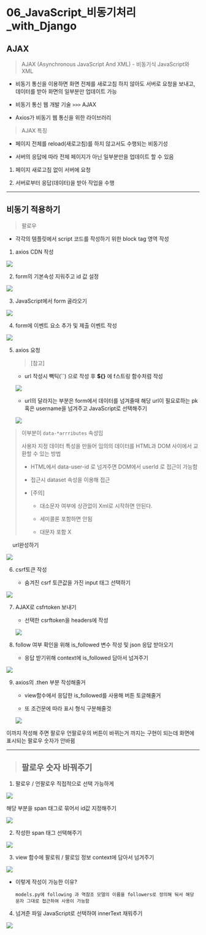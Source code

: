 # 06_JavaScript_비동기처리_with_Django

## AJAX

> AJAX (Asynchronous JavaScript And XML) - 비동기식 JavaScript와 XML

- 비동기 통신을 이용하면 화면 전체를 새로고침 하지 않아도 서버로 요청을 보내고, 데이터를 받아 화면의 일부분만 업데이트 가능

- 비동기 통신 웹 개발 기술 `>>>` AJAX

- Axios가 비동기 웹 통신을 위한 라이브러리

> AJAX 특징

- 페이지 전체를 reload(새로고침)를 하지 않고서도 수행되는 비동기성

- 서버의 응답에 따라 전체 페이지가 아닌 일부분만을 업데이트 할 수 있음
1. 페이지 새로고침 없이 서버에 요청

2. 서버로부터 응답(데이터)을 받아 작업을 수행

---

## 비동기 적용하기

> 팔로우

- 각각의 템플릿에서 script 코드를 작성하기 위한 block tag 영역 작성
1. axios CDN 작성

![](06_JavaScript_비동기처리_with_Django_assets/2023-04-26-08-52-39-image.png)

2. form의 기본속성 지워주고 id 값 설정

![](06_JavaScript_비동기처리_with_Django_assets/2023-04-26-13-55-07-image.png)

3. JavaScript에서 form 골라오기

![](06_JavaScript_비동기처리_with_Django_assets/2023-04-26-13-55-35-image.png)

4. form에 이벤트 요소 추가 및 제출 이벤트 작성

![](06_JavaScript_비동기처리_with_Django_assets/2023-04-26-13-56-06-image.png)

5. axios 요청
   
   > [참고]
   
   - url 작성시 빽틱(``) 으로 작성 후 **${}** 에 f스트링 함수처럼 작성
   
   ![](06_JavaScript_비동기처리_with_Django_assets/2023-04-26-13-59-36-image.png)
   
   - url의 달라지는 부분은 form에서 데이터를 넘겨줄때 해당 url이 필요로하는 pk 혹은 username을 넘겨주고 JavaScript로 선택해주기
   
   ![](06_JavaScript_비동기처리_with_Django_assets/2023-04-26-14-00-33-image.png)

> 이부분이 `data-*arrributes` 속성임
> 
> 사용자 지정 데이터 특성을 만들어 임의의 데이터를 HTML과 DOM 사이에서 교환할 수 있는 방법
> 
> - HTML에서 data-user-id 로 넘겨주면 DOM에서 userId 로 접근이 가능함
> 
> - 접근시 dataset 속성을 이용해 접근
> 
> - [주의]
>   
>   - 대소문자 여부에 상관없이 Xml로 시작하면 안된다.
>   
>   - 세미콜론 포함하면 안됨
>   
>   - 대문자 포함 X

    url완성하기

![](06_JavaScript_비동기처리_with_Django_assets/2023-04-26-14-08-19-image.png)

6. csrf토큰 작성
   
   - 숨겨진 csrf 토큰값을 가진 input 태그 선택하기

![](06_JavaScript_비동기처리_with_Django_assets/2023-04-26-14-09-49-image.png)

7. AJAX로 csfrtoken 보내기
   
   - 선택한 csrftoken을 headers에 작성
   
   ![](06_JavaScript_비동기처리_with_Django_assets/2023-04-26-14-11-03-image.png)

8. follow 여부 확인을 위해 is_followed 변수 작성 및 json 응답 받아오기
   
   - 응답 받기위해 context에 is_followed 담아서 넘겨주기

![](06_JavaScript_비동기처리_with_Django_assets/2023-04-26-14-12-33-image.png)

9. axios의 .then 부분 작성해줄거
   
   - view함수에서 응답한 is_followed를 사용해 버튼 토글해줄거
   
   - 또 조건문에 따라 표시 형식 구분해줄것
   
   ![](06_JavaScript_비동기처리_with_Django_assets/2023-04-26-14-15-31-image.png)

이까지 작성해 주면 팔로우 언팔로우의 버튼이 바뀌는거 까지는 구현이 되는데 화면에 표시되는 팔로우 숫자가 안바뀜

---

> ## 팔로우 숫자 바꿔주기

1. 팔로우 / 언팔로우 직접적으로 선택 가능하게

![](06_JavaScript_비동기처리_with_Django_assets/2023-04-26-14-20-50-image.png)

해당 부분을 span 태그로 묶어서 id값 지정해주기

![](06_JavaScript_비동기처리_with_Django_assets/2023-04-26-14-21-08-image.png)

2. 작성한 span 태그 선택해주기

![](06_JavaScript_비동기처리_with_Django_assets/2023-04-26-14-22-48-image.png)

3. view 함수에 팔로워 / 팔로잉 정보 context에 담아서 넘겨주기

![](06_JavaScript_비동기처리_with_Django_assets/2023-04-26-14-25-51-image.png)

- 이렇게 작성이 가능한 이유?
  
  `models.py에 following 과 역참조 모델의 이름을 followers로 정의해 둬서 해당 문자 그대로 접근하여 사용이 가능함`
4. 넘겨준 파일 JavaScript로 선택하여 innerText 채워주기

![](06_JavaScript_비동기처리_with_Django_assets/2023-04-26-14-28-22-image.png)
